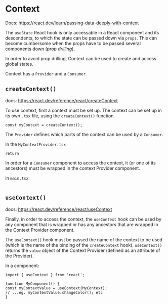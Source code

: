 # Context

Docs: https://react.dev/learn/passing-data-deeply-with-context

The `useState` React hook is only accessable in a React component and its descendents, to which the state can be passed down via `props`. This can become cumbersome when the props have to be passed several components down (_prop drilling_).

In order to avoid prop drilling, Context can be used to create and access global states.

Context has a `Provider` and a `Consumer`.

## `createContext()`

docs: https://react.dev/reference/react/createContext

To use context, first a context must be set up. The context can be set up in its own `.tsx` file, using the `createContext()` function. 

```tsx
const myContext = createContext();
```

The `Provider` defines which parts of the context can be used by a `Consumer`. 

In the `MyContextProvider.tsx`
```tsx
return
```

In order for a `Consumer` component to access the context, it (or one of its ancestors) must be wrapped in the context Provider component.

in `main.tsx`:
```tsx

```

## `useContext()`

docs: https://react.dev/reference/react/useContext

Finally, in order to access the context, the `useContext` hook can be used by any component that is wrapped or has any ancestors that are wrapped in the Context Provider component.

The `useContext()` hook must be passed the name of the context to be used (which is the name of the binding of the `createContext` hook).
`useContext()` returns the `value` object of the Context Provider (defined as an attribute of the Provider).

In a component:
```tsx
import { useContext } from 'react';  

function MyComponent() {  
const myContextValue = useContext(MyContext);  
// ...eg. myContextValue.changeColor(); etc
}
```